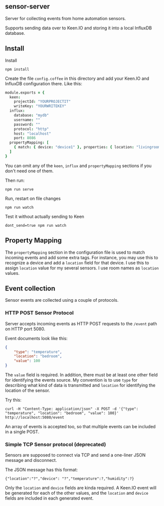 ## sensor-server

Server for collecting events from home automation sensors.

Supports sending data over to Keen.IO and storing it into a local InfluxDB database.

## Install

Install

    npm install

Create the file `config.coffee` in this  directory and add your Keen.IO and InfluxDB configuration there. Like this:

```coffeescript
module.exports = {
  keen:
    projectId: "YOURPROJECTIT"
    writeKey: "YOURWRITEKEY"
  influx:
    database: "mydb"
    username: ""
    password: ""
    protocol: "http"
    host: "localhost"
    port: 8086
  propertyMapping: [
    { match: { device: "device1" }, properties: { location: "livingroom" }}
  ]
}
```

You can omit any of the `keen`, `influx` and `propertyMapping` sections if you don't need one of them.

Then run:

    npm run serve

Run, restart on file changes

    npm run watch

Test it without actually sending to Keen

    dont_send=true npm run watch

## Property Mapping

The `propertyMapping` section in the configuration file is used to match incoming events and add some extra tags. For instance,
you may use this to recognize a device and add a `location` field for that device. I use this to assign `location` value for my 
several sensors. I use room names as `location` values.

## Event collection

Sensor events are collected using a couple of protocols.

### HTTP POST Sensor Protocol

Server accepts incoming events as HTTP POST requests to the `/event` path on HTTP port 5080.

Event documents look like this:

```json
{
    "type": "temperature", 
    "location": "bedroom", 
    "value": 100
}
```

The `value` field is required. In addition, there must be at least one other field for identifying the events source. My convention is to use `type` for describing what kind of data is transmitted and `location` for identifying the location of the sensor.

Try this:

    curl -H "Content-Type: application/json" -X POST -d '{"type": "temperature", "location": "bedroom", "value": 100}' http://localhost:5080/event

An array of events is accepted too, so that multiple events can be included in a single POST.

### Simple TCP Sensor protocol (deprecated)

Sensors are supposed to connect via TCP and send a one-liner JSON message and disconnect.

The JSON message has this format:

    {"location":"?","device": "?","temperature":?,"humidity":?}

Only the `location` and `device` fields are kinda required. A Keen.IO event
will be generated for each of the other values, and the `location` and `device`
fields are included in each generated event.
